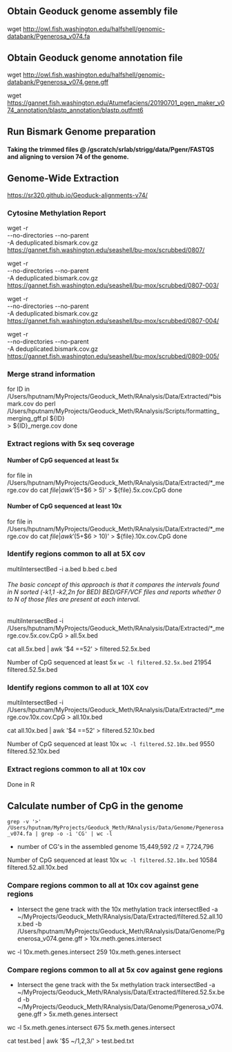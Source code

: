 ## Obtain Geoduck genome assembly file
#### 
wget http://owl.fish.washington.edu/halfshell/genomic-databank/Pgenerosa_v074.fa

## Obtain Geoduck genome annotation file

wget http://owl.fish.washington.edu/halfshell/genomic-databank/Pgenerosa_v074.gene.gff

wget https://gannet.fish.washington.edu/Atumefaciens/20190701_pgen_maker_v074_annotation/blastp_annotation/blastp.outfmt6

## Run Bismark Genome preparation
#### Taking the trimmed files @ /gscratch/srlab/strigg/data/Pgenr/FASTQS and aligning to version 74 of the genome.


## Genome-Wide Extraction
https://sr320.github.io/Geoduck-alignments-v74/

### Cytosine Methylation Report
wget -r \
--no-directories --no-parent \
-A deduplicated.bismark.cov.gz https://gannet.fish.washington.edu/seashell/bu-mox/scrubbed/0807/

wget -r \
--no-directories --no-parent \
-A deduplicated.bismark.cov.gz https://gannet.fish.washington.edu/seashell/bu-mox/scrubbed/0807-003/

wget -r \
--no-directories --no-parent \
-A deduplicated.bismark.cov.gz https://gannet.fish.washington.edu/seashell/bu-mox/scrubbed/0807-004/

wget -r \
--no-directories --no-parent \
-A deduplicated.bismark.cov.gz  https://gannet.fish.washington.edu/seashell/bu-mox/scrubbed/0809-005/


### Merge strand information
for ID in /Users/hputnam/MyProjects/Geoduck_Meth/RAnalysis/Data/Extracted/*bismark.cov
do
perl /Users/hputnam/MyProjects/Geoduck_Meth/RAnalysis/Scripts/formatting_merging_gff.pl ${ID} \
	> ${ID}_merge.cov
done

### Extract regions with 5x seq coverage

#### Number of CpG sequenced at least 5x


for file in /Users/hputnam/MyProjects/Geoduck_Meth/RAnalysis/Data/Extracted/*_merge.cov
do
cat $file | awk '($5+$6 > 5)' > ${file}.5x.cov.CpG
done


#### Number of CpG sequenced at least 10x

for file in /Users/hputnam/MyProjects/Geoduck_Meth/RAnalysis/Data/Extracted/*_merge.cov
do
cat $file | awk '($5+$6 > 10)' > ${file}.10x.cov.CpG
done




### Identify regions common to all at 5X cov
multiIntersectBed -i a.bed b.bed c.bed
###### The basic concept of this approach is that it compares the intervals found in N sorted (-k1,1 -k2,2n for BED) BED/GFF/VCF files and reports whether 0 to N of those files are present at each interval.


multiIntersectBed -i /Users/hputnam/MyProjects/Geoduck_Meth/RAnalysis/Data/Extracted/*_merge.cov.5x.cov.CpG > all.5x.bed

cat all.5x.bed | awk '$4 ==52' > filtered.52.5x.bed

Number of CpG sequenced at least 5x
```wc -l filtered.52.5x.bed```
21954 filtered.52.5x.bed

### Identify regions common to all at 10X cov

multiIntersectBed -i /Users/hputnam/MyProjects/Geoduck_Meth/RAnalysis/Data/Extracted/*_merge.cov.10x.cov.CpG > all.10x.bed

cat all.10x.bed | awk '$4 ==52' > filtered.52.10x.bed

Number of CpG sequenced at least 10x
```wc -l filtered.52.10x.bed```
9550 filtered.52.10x.bed


### Extract regions common to all at 10x cov
Done in R


## Calculate number of CpG in the genome

```grep -v '>' /Users/hputnam/MyProjects/Geoduck_Meth/RAnalysis/Data/Genome/Pgenerosa_v074.fa | grep -o -i 'CG' | wc -l```

* number of CG's in the assembled genome
15,449,592 /2 =  7,724,796 

Number of CpG sequenced at least 10x
```wc -l filtered.52.10x.bed```
10584 filtered.52.all.10x.bed

### Compare regions common to all at 10x cov against gene regions

* Intersect the gene track with the 10x methylation track
intersectBed -a ~/MyProjects/Geoduck_Meth/RAnalysis/Data/Extracted/filtered.52.all.10x.bed  -b /Users/hputnam/MyProjects/Geoduck_Meth/RAnalysis/Data/Genome/Pgenerosa_v074.gene.gff > 10x.meth.genes.intersect

wc -l 10x.meth.genes.intersect
259 10x.meth.genes.intersect


### Compare regions common to all at 5x cov against gene regions

* Intersect the gene track with the 5x methylation track
intersectBed -a ~/MyProjects/Geoduck_Meth/RAnalysis/Data/Extracted/filtered.52.5x.bed  -b ~/MyProjects/Geoduck_Meth/RAnalysis/Data/Genome/Pgenerosa_v074.gene.gff > 5x.meth.genes.intersect

wc -l 5x.meth.genes.intersect
675 5x.meth.genes.intersect







































cat test.bed | awk '$5 ~/1,2,3/' > test.bed.txt